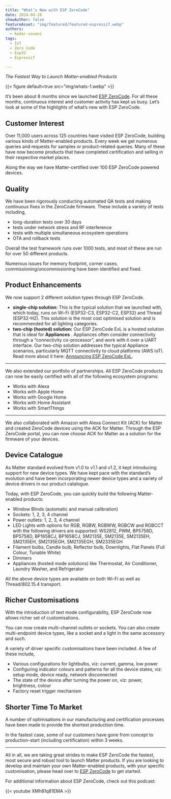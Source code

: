 ```yaml
---
title: "What’s New with ESP ZeroCode"
date: 2024-04-28
showAuthor: false
featureAsset: "img/featured/featured-espressif.webp"
authors:
  - kedar-sovani
tags:
  - IoT
  - Zero Code
  - Esp32
  - Espressif

---
```

*The Fastest Way to Launch Matter-enabled Products*

{{< figure
    default=true
    src="img/whats-1.webp"
    >}}

It’s been about 8 months since we launched [ESP ZeroCode](https://zerocode.espressif.com). For all these months, continuous interest and customer activity has kept us busy. Let’s look at some of the highlights of what’s new with ESP ZeroCode.

## Customer Interest

Over 11,000 users across 125 countries have visited ESP ZeroCode, building various kinds of Matter-enabled products. Every week we get numerous queries and requests for samples or product-related queries. Many of these have now become products that have completed certification and selling in their respective market places.

Along the way we have Matter-certified over 100 ESP ZeroCode powered devices.

## Quality

We have been rigorously conducting automated QA tests and making continuous fixes in the ZeroCode firmware. These include a variety of tests including,

- long-duration tests over 30 days
- tests under network stress and RF interference
- tests with multiple simultaneous ecosystem operations
- OTA and rollback tests

Overall the test framework runs over 1000 tests, and most of these are run for over 50 different products.

Numerous issues for memory footprint, corner cases, commissioning/uncommissioning have been identified and fixed.

## Product Enhancements

We now support 2 different solution types through ESP ZeroCode.

- __single-chip solution:__  This is the typical solution that we launched with, which today, runs on Wi-Fi (ESP32-C3, ESP32-C2, ESP32) and Thread (ESP32-H2). This solution is the most cost optimised solution and is recommended for all lighting categories.
- __two-chip (hosted) solution:__  Our ESP ZeroCode ExL is a hosted solution that is ideal for __Appliances__ . Appliances often consider connectivity through a “connectivity co-processor”, and work with it over a UART interface. Our two-chip solution addresses the typical Appliance scenarios, particularly MQTT connectivity to cloud platforms (AWS IoT). Read more about it here: [Announcing ESP ZeroCode ExL](/esp-zerocode-exl-module-powered-by-aws-iot-expresslink-simplifying-matter-compatible-6f90fa89abe6).

---

We also extended our portfolio of partnerships. All ESP ZeroCode products can now be easily certified with all of the following ecosystem programs:

- Works with Alexa
- Works with Apple Home
- Works with Google Home
- Works with Home Assistant
- Works with SmartThings

---

We also collaborated with Amazon with Alexa Connect Kit (ACK) for Matter and created ZeroCode devices using the ACK for Matter. Through the ESP ZeroCode portal, you can now choose ACK for Matter as a solution for the firmware of your devices.

## Device Catalogue

As Matter standard evolved from v1.0 to v1.1 and v1.2, it kept introducing support for new device types. We have kept pace with the standard’s evolution and have been incorporating newer device types and a variety of device drivers in our product catalogue.

Today, with ESP ZeroCode, you can quickly build the following Matter-enabled products:

- Window Blinds (automatic and manual calibration)
- Sockets: 1, 2, 3, 4 channel
- Power outlets: 1, 2, 3, 4 channel
- LED Lights with options for RGB, RGBW, RGBWW, RGBCW and RGBCCT with the following drivers are supported: WS2812, PWM, BP5758D, BP5758D, BP1658CJ, BP1658CJ, SM2135E, SM2135E, SM2135EH, SM2135EH, SM2135EGH, SM2135EGH, SM2335EGH
- Filament bulbs, Candle bulb, Reflector bulb, Downlights, Flat Panels (Full Colour, Tunable White)
- Dimmers
- Appliances (hosted mode solutions) like Thermostat, Air Conditioner, Laundry Washer, and Refrigerator

All the above device types are available on both Wi-Fi as well as Thread/802.15.4 transport.

## Richer Customisations

With the introduction of text mode configurability, ESP ZeroCode now allows richer set of customisations.

You can now create multi-channel outlets or sockets. You can also create multi-endpoint device types, like a socket and a light in the same accessory and such.

A variety of driver specific customisations have been included. A few of these include,

- Various configurations for lightbulbs, viz: current, gamma, low power
- Configuring indicator colours and patterns for all the device states, viz: setup mode, device ready, network disconnected
- The state of the device after turning the power on, viz: power, brightness, colour
- Factory reset trigger mechanism

## Shorter Time To Market

A number of optimisations in our manufacturing and certification processes have been made to provide the shortest production time.

In the fastest case, some of our customers have gone from concept to production-start (including certification) within 3 weeks.

---

All in all, we are taking great strides to make ESP ZeroCode the fastest, most secure and robust tool to launch Matter products. If you are looking to develop and maintain your own Matter-enabled products, with your specific customisation, please head over to [ESP ZeroCode](https://zerocode.espressif.com) to get started.

For additional information about ESP ZeroCode, check out this podcast:

{{< youtube XMh81q81EMA >}}
